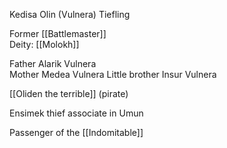 
Kedisa Olin (Vulnera)
Tiefling

Former [[Battlemaster]]  
Deity: [[Molokh]]

Father Alarik Vulnera  
Mother Medea Vulnera
Little brother Insur Vulnera

[[Oliden the terrible]] (pirate)

Ensimek thief associate in Umun

Passenger of the [[Indomitable]]